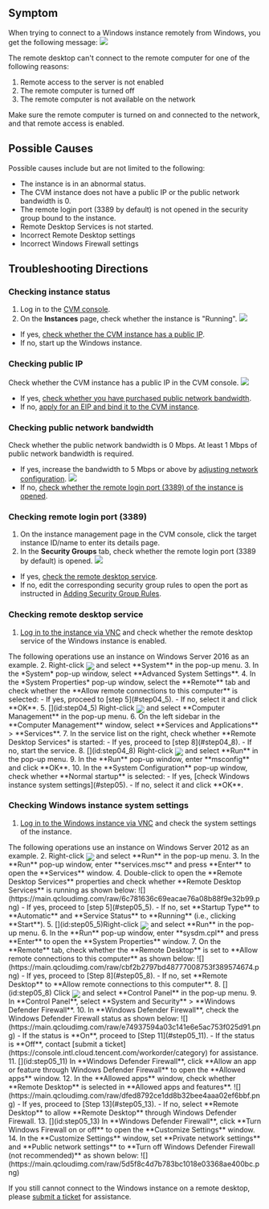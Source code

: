 ## Symptom
When trying to connect to a Windows instance remotely from Windows, you get the following message:
![](https://main.qcloudimg.com/raw/8c79cadc3e14c9c4e0cbb5303b79f74a.png)

The remote desktop can't connect to the remote computer for one of the following reasons:
1) Remote access to the server is not enabled
2) The remote computer is turned off
3) The remote computer is not available on the network

Make sure the remote computer is turned on and connected to the network, and that remote access is enabled.


## Possible Causes

Possible causes include but are not limited to the following:
- The instance is in an abnormal status.
- The CVM instance does not have a public IP or the public network bandwidth is 0.
- The remote login port (3389 by default) is not opened in the security group bound to the instance.
- Remote Desktop Services is not started.
- Incorrect Remote Desktop settings
- Incorrect Windows Firewall settings

## Troubleshooting Directions


### Checking instance status
1. Log in to the [CVM console](https://console.cloud.tencent.com/cvm/index).
2. On the **Instances** page, check whether the instance is "Running".
![](https://main.qcloudimg.com/raw/03cf75228bc468d2e436f876f229ebc9.png)
 - If yes, [check whether the CVM instance has a public IP](#step01).
 - If no, start up the Windows instance.


### Checking public IP[](id:step01)
Check whether the CVM instance has a public IP in the CVM console.
![](https://main.qcloudimg.com/raw/58c75d68372069652ec09ab93cfdbdc0.png)

 - If yes, [check whether you have purchased public network bandwidth](#step02).
 - If no, [apply for an EIP and bind it to the CVM instance](https://intl.cloud.tencent.com/document/product/213/16586).


### Checking public network bandwidth[](id:step02)
Check whether the public network bandwidth is 0 Mbps. At least 1 Mbps of public network bandwidth is required.
 - If yes, increase the bandwidth to 5 Mbps or above by [adjusting network configuration](https://intl.cloud.tencent.com/document/product/213/15517).
![](https://main.qcloudimg.com/raw/29b771d9de5d1ecdadb872c0378a31c7.png)
 - If no, [check whether the remote login port (3389) of the instance is opened](#step03).


### Checking remote login port (3389)[](id:step03)
1. On the instance management page in the CVM console, click the target instance ID/name to enter its details page.
2. In the **Security Groups** tab, check whether the remote login port (3389 by default) is opened.
![](https://main.qcloudimg.com/raw/28b5f0a038dd354346745bd97f724350.png)
 - If yes, [check the remote desktop service](#step04).
 - If no, edit the corresponding security group rules to open the port as instructed in [Adding Security Group Rules](https://intl.cloud.tencent.com/document/product/213/34272).

### Checking remote desktop service[](id:step04)
1. [Log in to the instance via VNC](https://intl.cloud.tencent.com/document/product/213/32496) and check whether the remote desktop service of the Windows instance is enabled.
<dx-alert infotype="explain" title="">
 The following operations use an instance on Windows Server 2016 as an example.
</dx-alert>
2. Right-click <img src="https://main.qcloudimg.com/raw/6191c3ad8f212e7f8f6dddbbabd43f12.png" style="margin: -5px 0px;"> and select **System** in the pop-up menu.
3. In the *System* pop-up window, select **Advanced System Settings**.
4. In the *System Properties* pop-up window, select the **Remote** tab and check whether the **Allow remote connections to this computer** is selected:
 - If yes, proceed to [step 5](#step04_5).
 - If no, select it and click **OK**.
5. [](id:step04_5) Right-click <img src="https://main.qcloudimg.com/raw/6191c3ad8f212e7f8f6dddbbabd43f12.png" style="margin: -5px 0px;"> and select **Computer Management** in the pop-up menu.
6. On the left sidebar in the **Computer Management** window, select **Services and Applications** > **Services**.
7. In the service list on the right, check whether **Remote Desktop Services* is started:
 - If yes, proceed to [step 8](#step04_8).
 - If no, start the service.
8. [](id:step04_8) Right-click <img src="https://main.qcloudimg.com/raw/6191c3ad8f212e7f8f6dddbbabd43f12.png" style="margin: -5px 0px;"> and select **Run** in the pop-up menu.
9. In the **Run** pop-up window, enter **msconfig** and click **OK**.
10. In the **System Configuration** pop-up window, check whether **Normal startup** is selected:
 - If yes, [check Windows instance system settings](#step05).
 - If no, select it and click **OK**.


### Checking Windows instance system settings[](id:step05)
1. [Log in to the Windows instance via VNC](https://intl.cloud.tencent.com/document/product/213/32496) and check the system settings of the instance.
<dx-alert infotype="explain" title="">
The following operations use an instance on Windows Server 2012 as an example.
</dx-alert>
2. Right-click <img src="https://main.qcloudimg.com/raw/87d894e564b7e837d9f478298cf2e292.png" style="margin:-5px 0px;"></img> and select **Run** in the pop-up menu.
3. In the **Run** pop-up window, enter **services.msc** and press **Enter** to open the **Services** window.
4. Double-click to open the **Remote Desktop Services** properties and check whether **Remote Desktop Services** is running as shown below:
![](https://main.qcloudimg.com/raw/6c781636c69eacae76a08b88f9e32b99.png)
 - If yes, proceed to [step 5](#step05_5).
 - If no, set **Startup Type** to **Automatic** and **Service Status** to **Running** (i.e., clicking **Start**).
5. [](id:step05_5)Right-click <img src="https://main.qcloudimg.com/raw/87d894e564b7e837d9f478298cf2e292.png" style="margin:-5px 0px;"></img> and select **Run** in the pop-up menu.
6. In the **Run** pop-up window, enter **sysdm.cpl** and press **Enter** to open the **System Properties** window.
7. On the **Remote** tab, check whether the **Remote Desktop** is set to **Allow remote connections to this computer** as shown below:
![](https://main.qcloudimg.com/raw/cbf2b2797bd48777008753f389574674.png)
 - If yes, proceed to [Step 8](#step05_8).
 - If no, set **Remote Desktop** to **Allow remote connections to this computer**.
8. [](id:step05_8) Click <img src="https://main.qcloudimg.com/raw/87d894e564b7e837d9f478298cf2e292.png" style="margin:-5px 0px;"></img> and select **Control Panel** in the pop-up menu.
9. In **Control Panel**, select **System and Security** > **Windows Defender Firewall**.
10. In **Windows Defender Firewall**, check the Windows Defender Firewall status as shown below:
![](https://main.qcloudimg.com/raw/e74937594a03c141e6e5ac753f025d91.png)
 - If the status is **On**, proceed to [Step 11](#step05_11).
 - If the status is **Off**, contact [submit a ticket](https://console.intl.cloud.tencent.com/workorder/category) for assistance.
11. [](id:step05_11) In **Windows Defender Firewall**, click **Allow an app or feature through Windows Defender Firewall** to open the **Allowed apps** window.
12. In the **Allowed apps** window, check whether **Remote Desktop** is selected in **Allowed apps and features**.
![](https://main.qcloudimg.com/raw/dfed8792ce1dd8b32bee4aaa02ef6bbf.png)
 - If yes, proceed to [Step 13](#step05_13).
 - If no, select **Remote Desktop** to allow **Remote Desktop** through Windows Defender Firewall.
13. [](id:step05_13) In **Windows Defender Firewall**, click **Turn Windows Firewall on or off** to open the **Customize Settings** window.
14. In the **Customize Settings** window, set **Private network settings** and **Public network settings** to **Turn off Windows Defender Firewall (not recommended)** as shown below:
![](https://main.qcloudimg.com/raw/5d5f8c4d7b783bc1018e03368ae400bc.png)

If you still cannot connect to the Windows instance on a remote desktop, please [submit a ticket](https://console.intl.cloud.tencent.com/workorder/category) for assistance.




